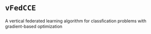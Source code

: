 # `vFedCCE`
A vertical federated learning algorithm for classﬁcation problems with gradient-based optimization
